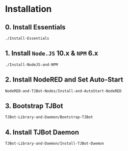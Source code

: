 # Installation


## 0. Install Essentials

`./Install-Essentials`


## 1. Install `Node.JS` 10.x & `NPM` 6.x

`./Install-NodeJS-and-NPM`


## 2. Install NodeRED and Set Auto-Start

`NodeRED-and-TJBot-Nodes/Install-and-AutoStart-NodeRED`


## 3. Bootstrap TJBot

`TJBot-Library-and-Daemon/Bootstrap-TJBot`


## 4. Install TJBot Daemon

`TJBot-Library-and-Daemon/Install-TJBot-Daemon`
